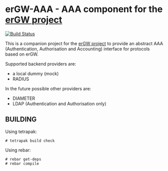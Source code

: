 erGW-AAA - AAA component for the [erGW project][1]
==================================================
[![Build Status](https://travis-ci.org/travelping/ergw_aaa.svg?branch=master)](https://travis-ci.org/travelping/ergw_aaa)

This is a companion project for the [erGW project][1] to provide an abstract AAA (Authentication, Authorisation and Accounting) interface for protocols based on erGW.

Supported backend providers are:

* a local dummy (mock)
* RADIUS

In the future possible other providers are:

* DIAMETER
* LDAP (Authentication and Authorisation only)

BUILDING
--------

Using tetrapak:

    # tetrapak build check

Using rebar:

    # rebar get-deps
    # rebar compile


[1]: https://github.com/travelping/ergw